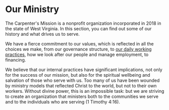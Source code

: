 # Our Ministry

The Carpenter's Mission is a nonprofit organization incorporated in 2018 in the state of West Virginia. In this section, you can find out some of our history and what drives us to serve.

We have a fierce commitment to our values, which is reflected in all the choices we make, from our governance structure, to [our daily working practices](https://www.loomio.coop/working_together.html), how we look after our people and manage employment, to financing. 

We believe that our internal practices have significant implications, not only for the success of our mission, but also for the spiritual wellbeing and salvation of those who serve with us. Too many of us have been wounded by ministry models that reflected Christ to the world, but not to their own workers. Without divine power, this is an impossible task: but we are striving to create an organization that ministers both to the communities we serve and to the individuals who are serving (1 Timothy 4:16).
